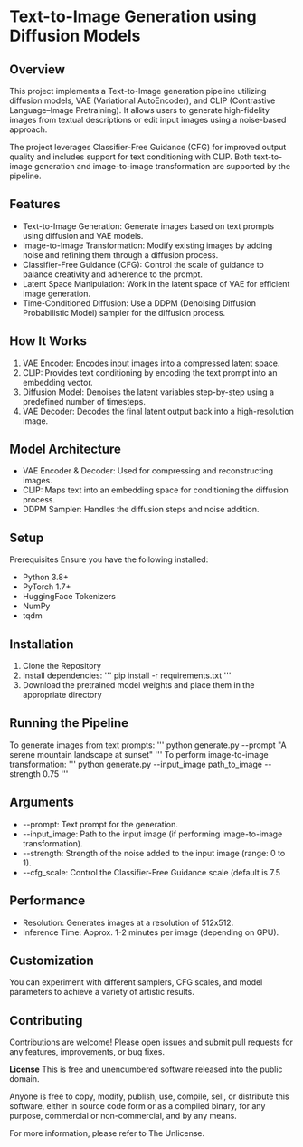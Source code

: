 # Text-to-Image Generation using Diffusion Models

## Overview
This project implements a Text-to-Image generation pipeline utilizing diffusion models, VAE (Variational AutoEncoder), and CLIP (Contrastive Language–Image Pretraining). It allows users to generate high-fidelity images from textual descriptions or edit input images using a noise-based approach.

The project leverages Classifier-Free Guidance (CFG) for improved output quality and includes support for text conditioning with CLIP. Both text-to-image generation and image-to-image transformation are supported by the pipeline.

## Features
* Text-to-Image Generation: Generate images based on text prompts using diffusion and VAE models.
* Image-to-Image Transformation: Modify existing images by adding noise and refining them through a diffusion process.
* Classifier-Free Guidance (CFG): Control the scale of guidance to balance creativity and adherence to the prompt.
* Latent Space Manipulation: Work in the latent space of VAE for efficient image generation.
* Time-Conditioned Diffusion: Use a DDPM (Denoising Diffusion Probabilistic Model) sampler for the diffusion process.

## How It Works
1) VAE Encoder: Encodes input images into a compressed latent space.
2) CLIP: Provides text conditioning by encoding the text prompt into an embedding vector.
3) Diffusion Model: Denoises the latent variables step-by-step using a predefined number of timesteps.
4) VAE Decoder: Decodes the final latent output back into a high-resolution image.

## Model Architecture
* VAE Encoder & Decoder: Used for compressing and reconstructing images.
* CLIP: Maps text into an embedding space for conditioning the diffusion process.
* DDPM Sampler: Handles the diffusion steps and noise addition.

## Setup
Prerequisites
Ensure you have the following installed:

* Python 3.8+
* PyTorch 1.7+
* HuggingFace Tokenizers
* NumPy
* tqdm

## Installation
1) Clone the Repository
2) Install dependencies:
'''
pip install -r requirements.txt
'''
3)  Download the pretrained model weights and place them in the appropriate directory

## Running the Pipeline
To generate images from text prompts:
'''
python generate.py --prompt "A serene mountain landscape at sunset"
'''
To perform image-to-image transformation:
'''
python generate.py --input_image path_to_image --strength 0.75
'''

## Arguments
* --prompt: Text prompt for the generation.
* --input_image: Path to the input image (if performing image-to-image transformation).
* --strength: Strength of the noise added to the input image (range: 0 to 1).
* --cfg_scale: Control the Classifier-Free Guidance scale (default is 7.5

## Performance
* Resolution: Generates images at a resolution of 512x512.
* Inference Time: Approx. 1-2 minutes per image (depending on GPU).

## Customization
You can experiment with different samplers, CFG scales, and model parameters to achieve a variety of artistic results.

## Contributing
Contributions are welcome! Please open issues and submit pull requests for any features, improvements, or bug fixes.

**License**
This is free and unencumbered software released into the public domain.

Anyone is free to copy, modify, publish, use, compile, sell, or distribute this software, either in source code form or as a compiled binary, for any purpose, commercial or non-commercial, and by any means.

For more information, please refer to The Unlicense.

